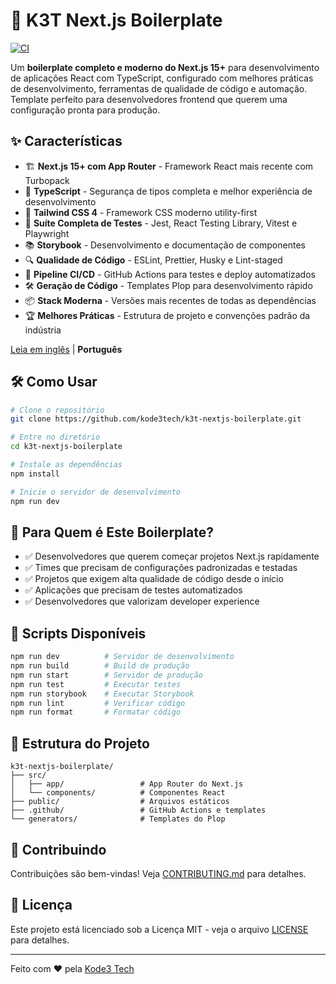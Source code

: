 # 🚀 K3T Next.js Boilerplate

[![CI](https://github.com/kode3tech/k3t-nextjs-boilerplate/actions/workflows/ci.yml/badge.svg)](https://github.com/kode3tech/k3t-nextjs-boilerplate/actions/workflows/ci.yml)

Um **boilerplate completo e moderno do Next.js 15+** para desenvolvimento de aplicações React com TypeScript, configurado com melhores práticas de desenvolvimento, ferramentas de qualidade de código e automação. Template perfeito para desenvolvedores frontend que querem uma configuração pronta para produção.

## ✨ Características

- 🏗️ **Next.js 15+ com App Router** - Framework React mais recente com Turbopack
- 🔷 **TypeScript** - Segurança de tipos completa e melhor experiência de desenvolvimento
- 🎨 **Tailwind CSS 4** - Framework CSS moderno utility-first
- 🧪 **Suíte Completa de Testes** - Jest, React Testing Library, Vitest e Playwright
- 📚 **Storybook** - Desenvolvimento e documentação de componentes
- 🔍 **Qualidade de Código** - ESLint, Prettier, Husky e Lint-staged
- 🚀 **Pipeline CI/CD** - GitHub Actions para testes e deploy automatizados
- 🛠️ **Geração de Código** - Templates Plop para desenvolvimento rápido
- 📦 **Stack Moderna** - Versões mais recentes de todas as dependências
- 🏆 **Melhores Práticas** - Estrutura de projeto e convenções padrão da indústria

[Leia em inglês](../README.md) | **Português**

## 🛠️ Como Usar

```bash
# Clone o repositório
git clone https://github.com/kode3tech/k3t-nextjs-boilerplate.git

# Entre no diretório
cd k3t-nextjs-boilerplate

# Instale as dependências
npm install

# Inicie o servidor de desenvolvimento
npm run dev
```

## 🎯 Para Quem é Este Boilerplate?

- ✅ Desenvolvedores que querem começar projetos Next.js rapidamente
- ✅ Times que precisam de configurações padronizadas e testadas
- ✅ Projetos que exigem alta qualidade de código desde o início
- ✅ Aplicações que precisam de testes automatizados
- ✅ Desenvolvedores que valorizam developer experience

## 🔧 Scripts Disponíveis

```bash
npm run dev          # Servidor de desenvolvimento
npm run build        # Build de produção
npm run start        # Servidor de produção
npm run test         # Executar testes
npm run storybook    # Executar Storybook
npm run lint         # Verificar código
npm run format       # Formatar código
```

## 📁 Estrutura do Projeto

```
k3t-nextjs-boilerplate/
├── src/
│   ├── app/                 # App Router do Next.js
│   └── components/          # Componentes React
├── public/                  # Arquivos estáticos
├── .github/                 # GitHub Actions e templates
└── generators/              # Templates do Plop
```

## 🤝 Contribuindo

Contribuições são bem-vindas! Veja [CONTRIBUTING.md](CONTRIBUTING.md) para detalhes.

## 📄 Licença

Este projeto está licenciado sob a Licença MIT - veja o arquivo [LICENSE](LICENSE) para detalhes.

---

Feito com ❤️ pela [Kode3 Tech](https://github.com/kode3tech)
